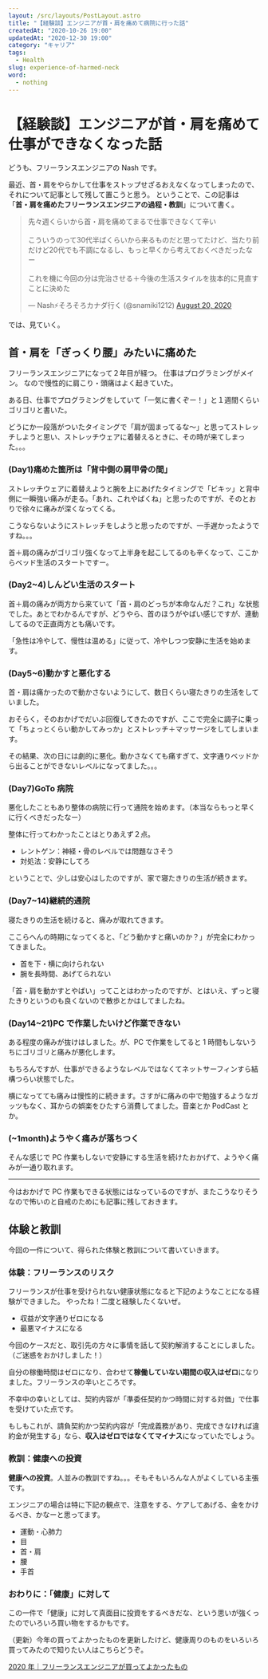 ```yaml
---
layout: /src/layouts/PostLayout.astro
title: "【経験談】エンジニアが首・肩を痛めて病院に行った話"
createdAt: "2020-10-26 19:00"
updatedAt: "2020-12-30 19:00"
category: "キャリア"
tags:
  - Health
slug: experience-of-harmed-neck
word:
  - nothing
---
```


# 【経験談】エンジニアが首・肩を痛めて仕事ができなくなった話

どうも、フリーランスエンジニアの Nash です。

最近、首・肩をやらかして仕事をストップせざるおえなくなってしまったので、それについて記事として残して置こうと思う。
ということで、この記事は「**首・肩を痛めたフリーランスエンジニアの過程・教訓**」について書く。

<!-- Twitter -->
<blockquote class="twitter-tweet"><p lang="ja" dir="ltr">先々週くらいから首・肩を痛めてまるで仕事できなくて辛い<br><br>こういうのって30代半ばくらいから来るものだと思ってたけど、当たり前だけど20代でも不調になるし、もっと早くから考えておくべきだったなー<br><br>これを機に今回の分は完治させる＋今後の生活スタイルを抜本的に見直すことに決めた</p>&mdash; Nash⚡️そろそろカナダ行く (@snamiki1212) <a href="https://twitter.com/snamiki1212/status/1296336857609859072?ref_src=twsrc%5Etfw">August 20, 2020</a></blockquote> <script async src="https://platform.twitter.com/widgets.js" charset="utf-8"></script>
<!-- Twitter -->

では、見ていく。

## 首・肩を「ぎっくり腰」みたいに痛めた

フリーランスエンジニアになって２年目が経つ。
仕事はプログラミングがメイン。
なので慢性的に肩こり・頭痛はよく起きていた。

ある日、仕事でプログラミングをしていて「一気に書くぞー！」と１週間くらいゴリゴリと書いた。

どうにか一段落がついたタイミングで「肩が固まってるな〜」と思ってストレッチしようと思い、ストレッチウェアに着替えるときに、その時が来てしまった。。。

### (Day1)痛めた箇所は「背中側の肩甲骨の間」

ストレッチウェアに着替えようと腕を上にあげたタイミングで「ビキッ」と背中側に一瞬強い痛みが走る。「あれ、これやばくね」と思ったのですが、そのとおりで徐々に痛みが深くなってくる。

こうならないようにストレッチをしようと思ったのですが、一手遅かったようですね。。。

首＋肩の痛みがゴリゴリ強くなって上半身を起こしてるのも辛くなって、ここからベッド生活のスタートですー。

### (Day2~4)しんどい生活のスタート

首＋肩の痛みが両方から来ていて「首・肩のどっちが本命なんだ？これ」な状態でした。あとでわかるんですが、どうやら、首のほうがやばい感じですが、連動してるので正直両方とも痛いです。

「急性は冷やして、慢性は温める」に従って、冷やしつつ安静に生活を始めます。

### (Day5~6)動かすと悪化する

首・肩は痛かったので動かさないようにして、数日くらい寝たきりの生活をしていました。

おそらく，そのおかげでだいぶ回復してきたのですが、ここで完全に調子に乗って「ちょっとくらい動かしてみっか」とストレッチ＋マッサージをしてしまいます。

その結果、次の日には劇的に悪化。動かさなくても痛すぎて、文字通りベッドから出ることができないレベルになってました。。。

### (Day7)GoTo 病院

悪化したこともあり整体の病院に行って通院を始めます。（本当ならもっと早くに行くべきだったなー）

整体に行ってわかったことはとりあえず２点。

- レントゲン：神経・骨のレベルでは問題なさそう
- 対処法：安静にしてろ

ということで、少しは安心はしたのですが、家で寝たきりの生活が続きます。

### (Day7~14)継続的通院

寝たきりの生活を続けると、痛みが取れてきます。

ここらへんの時期になってくると、「どう動かすと痛いのか？」が完全にわかってきました。

- 首を下・横に向けられない
- 腕を長時間、あげてられない

「首・肩を動かすとやばい」ってことはわかったのですが、とはいえ、ずっと寝たきりというのも良くないので散歩とかはしてましたね。

### (Day14~21)PC で作業したいけど作業できない

ある程度の痛みが抜けはしました。が、PC で作業をしてると 1 時間もしないうちにゴリゴリと痛みが悪化します。

もちろんですが、仕事ができるようなレベルではなくてネットサーフィンすら結構つらい状態でした。

横になってても痛みは慢性的に続きます。さすがに痛みの中で勉強するようなガッツもなく、耳からの娯楽をひたすら消費してました。音楽とか PodCast とか。

### (~1month)ようやく痛みが落ちつく

そんな感じで PC 作業もしないで安静にする生活を続けたおかげて、ようやく痛みが一通り取れます。

---

今はおかげで PC 作業もできる状態にはなっているのですが、またこうなりそうなので怖いのと自戒のためにも記事に残しておきます。

## 体験と教訓

今回の一件について、得られた体験と教訓について書いていきます。

### 体験：フリーランスのリスク

フリーランスが仕事を受けられない健康状態になると下記のようなことになる経験ができました。
やったね！二度と経験したくないぜ。

- 収益が文字通りゼロになる
- 最悪マイナスになる

今回のケースだと、取引先の方々に事情を話して契約解消することにしました。（ご迷惑をおかけしました！）

自分の稼働時間はゼロになり、合わせて**稼働していない期間の収入はゼロ**になりました。フリーランスの辛いところです。

不幸中の幸いとしては、契約内容が「準委任契約かつ時間に対する対価」で仕事を受けていた点です。

もしもこれが、請負契約かつ契約内容が「完成義務があり、完成できなければ違約金が発生する」なら、**収入はゼロではなくてマイナス**になっていたでしょう。

### 教訓：健康への投資

**健康への投資**。人並みの教訓ですね。。。そもそもいろんな人がよくしている主張です。

エンジニアの場合は特に下記の観点で、注意をする、ケアしてあげる、金をかけるべき、かなーと思ってます。

- 運動・心肺力
- 目
- 首・肩
- 腰
- 手首

### おわりに：「健康」に対して

この一件で「健康」に対して真面目に投資をするべきだな、という思いが強くったのでいろいろ買い物をするかもです。

（更新）今年の買ってよかったものを更新したけど、健康周りのものをいろいろ買ってみたので知りたい人はこちらどうぞ。

[2020 年｜フリーランスエンジニアが買ってよかったもの](/2020-good-items)
